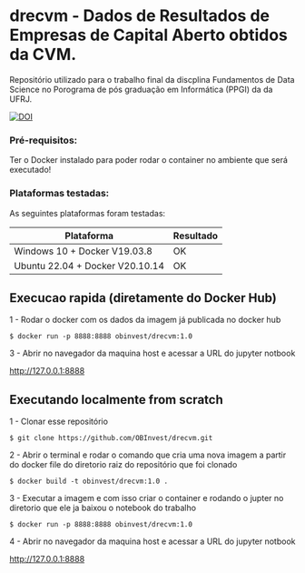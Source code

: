 # drecvm - Dados de Resultados de Empresas de Capital Aberto obtidos da CVM.
Repositório utilizado para o trabalho final da discplina Fundamentos de Data Science no Porograma de pós graduação em Informática (PPGI) da da UFRJ. 

[![DOI](https://zenodo.org/badge/536824186.svg)](https://zenodo.org/badge/latestdoi/536824186)

### Pré-requisitos:

Ter o Docker instalado para poder rodar o container no ambiente que será executado!

### Plataformas testadas:

As seguintes plataformas foram testadas:

Plataforma | Resultado
---------- | ---------
Windows 10 + Docker V19.03.8 | OK
Ubuntu 22.04 + Docker V20.10.14 | OK

## Execucao rapida (diretamente do Docker Hub)
1 - Rodar o docker com os dados da imagem já publicada no docker hub
```
$ docker run -p 8888:8888 obinvest/drecvm:1.0
```
3 - Abrir no navegador da maquina host e acessar a URL do jupyter notbook

http://127.0.0.1:8888

## Executando localmente from scratch
1 - Clonar esse repositório
```    
$ git clone https://github.com/OBInvest/drecvm.git
```  
2 - Abrir o terminal e rodar o comando que cria uma nova imagem a partir do docker file do diretorio raiz do repositório que foi clonado
```    
$ docker build -t obinvest/drecvm:1.0 .
```    
3 - Executar a imagem e com isso criar o container e rodando o jupter no diretorio que ele ja baixou o notebook do trabalho
```
$ docker run -p 8888:8888 obinvest/drecvm:1.0
```
4 - Abrir no navegador da maquina host e acessar a URL do jupyter notbook

http://127.0.0.1:8888
